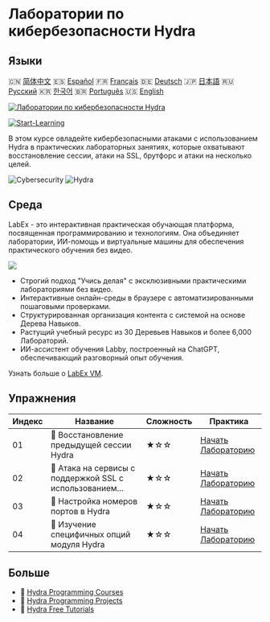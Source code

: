 # Лаборатории по кибербезопасности Hydra

## Языки

🇨🇳 [简体中文](README_zh.md) 🇪🇸 [Español](README_es.md) 🇫🇷 [Français](README_fr.md) 🇩🇪 [Deutsch](README_de.md) 🇯🇵 [日本語](README_ja.md) 🇷🇺 [Русский](README_ru.md) 🇰🇷 [한국어](README_ko.md) 🇧🇷 [Português](README_pt.md) 🇺🇸 [English](README.md) 

[![Лаборатории по кибербезопасности Hydra](https://cover-creator.labex.io/hydra-cybersecurity-attack-labs.png?lang=ru)](https://labex.io/ru/courses/hydra-cybersecurity-attack-labs)

[![Start-Learning](https://img.shields.io/badge/Start-Learning-whitesmoke?style=for-the-badge)](https://labex.io/ru/courses/hydra-cybersecurity-attack-labs)

В этом курсе овладейте кибербезопасными атаками с использованием Hydra в практических лабораторных занятиях, которые охватывают восстановление сессии, атаки на SSL, брутфорс и атаки на несколько целей.

![Cybersecurity](https://img.shields.io/badge/Cybersecurity-whitesmoke?style=for-the-badge&logo=cybersecurity)
![Hydra](https://img.shields.io/badge/Hydra-whitesmoke?style=for-the-badge&logo=hydra)


## Среда

LabEx - это интерактивная практическая обучающая платформа, посвященная программированию и технологиям. Она объединяет лаборатории, ИИ-помощь и виртуальные машины для обеспечения практического обучения без видео.

![](https://tutorial-screenshot.getvm.io/images/vm-1725247253.png)

- Строгий подход "Учись делая" с эксклюзивными практическими лабораториями без видео.
- Интерактивные онлайн-среды в браузере с автоматизированными пошаговыми проверками.
- Структурированная организация контента с системой на основе Дерева Навыков.
- Растущий учебный ресурс из 30 Деревьев Навыков и более 6,000 Лабораторий.
- ИИ-ассистент обучения Labby, построенный на ChatGPT, обеспечивающий разговорный опыт обучения.

Узнать больше о [LabEx VM](https://support.labex.io/using-labex/virtual-machine).

## Упражнения

|   Индекс | Название                                                 | Сложность   | Практика                                                                                                                           |
|----------|----------------------------------------------------------|-------------|------------------------------------------------------------------------------------------------------------------------------------|
|       01 | 📖 Восстановление предыдущей сессии Hydra                | ★☆☆         | <a target='_blank' href='https://labex.io/ru/tutorials/hydra-restore-a-previous-hydra-session-550772'>Начать Лабораторию</a>       |
|       02 | 📖 Атака на сервисы с поддержкой SSL с использованием... | ★☆☆         | <a target='_blank' href='https://labex.io/ru/tutorials/hydra-attack-ssl-enabled-services-with-hydra-550762'>Начать Лабораторию</a> |
|       03 | 📖 Настройка номеров портов в Hydra                      | ★☆☆         | <a target='_blank' href='https://labex.io/ru/tutorials/hydra-customize-hydra-port-numbers-550765'>Начать Лабораторию</a>           |
|       04 | 📖 Изучение специфичных опций модуля Hydra               | ★☆☆         | <a target='_blank' href='https://labex.io/ru/tutorials/hydra-explore-hydra-module-specific-options-550767'>Начать Лабораторию</a>  |

## Больше

- 🔗 [Hydra Programming Courses](https://github.com/labex-labs/awesome-programming-courses)
- 🔗 [Hydra Programming Projects](https://github.com/labex-labs/awesome-programming-projects)
- 🔗 [Hydra Free Tutorials](https://github.com/labex-labs/hydra-free-tutorials)

